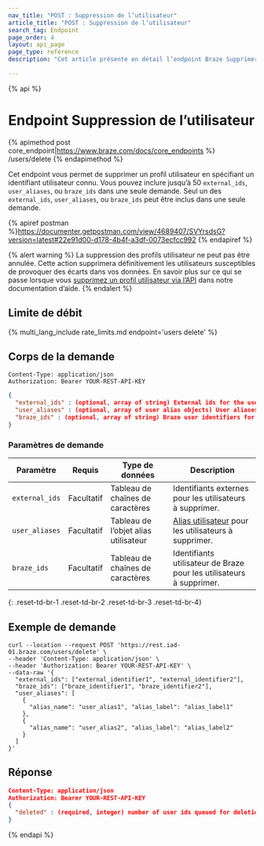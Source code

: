 ```yaml
---
nav_title: "POST : Suppression de l’utilisateur"
article_title: "POST : Suppression de l’utilisateur"
search_tag: Endpoint
page_order: 4
layout: api_page
page_type: reference
description: "Cet article présente en détail l’endpoint Braze Supprimer des informations utilisateur."

---
```

{% api %}
# Endpoint Suppression de l’utilisateur
{% apimethod post core_endpoint|https://www.braze.com/docs/core_endpoints %} 
/users/delete
{% endapimethod %}


Cet endpoint vous permet de supprimer un profil utilisateur en spécifiant un identifiant utilisateur connu. Vous pouvez inclure jusqu’à 50 `external_ids`, `user_aliases`, ou `braze_ids` dans une seule demande. Seul un des `external_ids`, `user_aliases`, ou `braze_ids` peut être inclus dans une seule demande.

{% apiref postman %}https://documenter.getpostman.com/view/4689407/SVYrsdsG?version=latest#22e91d00-d178-4b4f-a3df-0073ecfcc992 {% endapiref %}

{% alert warning %}
La suppression des profils utilisateur ne peut pas être annulée. Cette action supprimera définitivement les utilisateurs susceptibles de provoquer des écarts dans vos données. En savoir plus sur ce qui se passe lorsque vous [supprimez un profil utilisateur via l’API]({{site.baseurl}}/help/help_articles/api/delete_user/) dans notre documentation d’aide.
{% endalert %}

## Limite de débit

{% multi_lang_include rate_limits.md endpoint='users delete' %}

## Corps de la demande

```
Content-Type: application/json
Authorization: Bearer YOUR-REST-API-KEY
```

```json
{
  "external_ids" : (optional, array of string) External ids for the users to delete,
  "user_aliases" : (optional, array of user alias objects) User aliases for the users to delete,
  "braze_ids" : (optional, array of string) Braze user identifiers for the users to delete
}
```
### Paramètres de demande

| Paramètre | Requis | Type de données | Description |
| --------- | ---------| --------- | ----------- |
| `external_ids` | Facultatif | Tableau de chaînes de caractères | Identifiants externes pour les utilisateurs à supprimer. |
| `user_aliases` | Facultatif | Tableau de l’objet alias utilisateur | [Alias utilisateur]({{site.baseurl}}/api/objects_filters/user_alias_object/) pour les utilisateurs à supprimer. |
| `braze_ids` | Facultatif | Tableau de chaînes de caractères | Identifiants utilisateur de Braze pour les utilisateurs à supprimer. |
{: .reset-td-br-1 .reset-td-br-2 .reset-td-br-3  .reset-td-br-4}

## Exemple de demande
```
curl --location --request POST 'https://rest.iad-01.braze.com/users/delete' \
--header 'Content-Type: application/json' \
--header 'Authorization: Bearer YOUR-REST-API-KEY' \
--data-raw '{
  "external_ids": ["external_identifier1", "external_identifier2"],
  "braze_ids": ["braze_identifier1", "braze_identifier2"],
  "user_aliases": [
    {
      "alias_name": "user_alias1", "alias_label": "alias_label1"
    },
    {
      "alias_name": "user_alias2", "alias_label": "alias_label2"
    }
  ]
}'
```

## Réponse

```json
Content-Type: application/json
Authorization: Bearer YOUR-REST-API-KEY
{
  "deleted" : (required, integer) number of user ids queued for deletion
}
```
{% endapi %}


